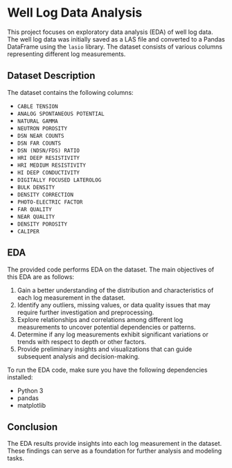 # Well Log Data Analysis

This project focuses on exploratory data analysis (EDA) of well log data. The well log data was initially saved as a LAS file and converted to a Pandas DataFrame using the `lasio` library. The dataset consists of various columns representing different log measurements.

## Dataset Description

The dataset contains the following columns:

- `CABLE TENSION`
- `ANALOG SPONTANEOUS POTENTIAL`
- `NATURAL GAMMA`
- `NEUTRON POROSITY`
- `DSN NEAR COUNTS`
- `DSN FAR COUNTS`
- `DSN (NDSN/FDS) RATIO`
- `HRI DEEP RESISTIVITY`
- `HRI MEDIUM RESISTIVITY`
- `HI DEEP CONDUCTIVITY`
- `DIGITALLY FOCUSED LATEROLOG`
- `BULK DENSITY`
- `DENSITY CORRECTION`
- `PHOTO-ELECTRIC FACTOR`
- `FAR QUALITY`
- `NEAR QUALITY`
- `DENSITY POROSITY`
- `CALIPER`

## EDA

The provided code performs EDA on the dataset. 
The main objectives of this EDA are as follows:

1. Gain a better understanding of the distribution and characteristics of each log measurement in the dataset.
2. Identify any outliers, missing values, or data quality issues that may require further investigation and preprocessing.
3. Explore relationships and correlations among different log measurements to uncover potential dependencies or patterns.
4. Determine if any log measurements exhibit significant variations or trends with respect to depth or other factors.
5. Provide preliminary insights and visualizations that can guide subsequent analysis and decision-making.

To run the EDA code, make sure you have the following dependencies installed:

- Python 3
- pandas
- matplotlib


## Conclusion

The EDA results provide insights into  each log measurement in the dataset. These findings can serve as a foundation for further analysis and modeling tasks.


